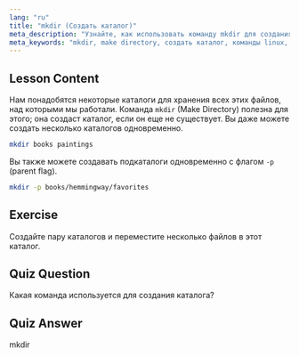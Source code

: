 ```yaml
---
lang: "ru"
title: "mkdir (Создать каталог)"
meta_description: "Узнайте, как использовать команду mkdir для создания каталогов и подкаталогов в Linux. Это руководство для начинающих поможет вам эффективно организовать файлы."
meta_keywords: "mkdir, make directory, создать каталог, команды linux, учебник linux, linux для начинающих, руководство linux"
---
```


## Lesson Content

Нам понадобятся некоторые каталоги для хранения всех этих файлов, над которыми мы работали. Команда `mkdir` (Make Directory) полезна для этого; она создаст каталог, если он еще не существует. Вы даже можете создать несколько каталогов одновременно.

```bash
mkdir books paintings
```

Вы также можете создавать подкаталоги одновременно с флагом `-p` (parent flag).

```bash
mkdir -p books/hemmingway/favorites
```

## Exercise

Создайте пару каталогов и переместите несколько файлов в этот каталог.

## Quiz Question

Какая команда используется для создания каталога?

## Quiz Answer

mkdir
